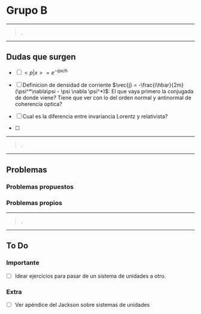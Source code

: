 
# Grupo B

---
>.
---
## Dudas que surgen

- [ ] $<p|x> = e^{-ipx/\hbar}$

- [ ] Definicion de densidad de corriente $\vec{j} = -\frac{i\hbar}{2m}(\psi^*\nabla\psi - \psi \nabla \psi^*)$:
El que vaya primero la conjugada de donde viene? Tiene que ver con lo del orden normal y antinormal de coherencia optica?

- [ ] Cual es la diferencia entre invariancia Lorentz y relativista?
- [ ]


---
>.
---
## Problemas
### Problemas propuestos

### Problemas propios



---
>.
---
## To Do

### Importante

- [ ] Idear ejercicios para pasar de un sistema de unidades a otro.

### Extra

- [ ] Ver apéndice del Jackson sobre sistemas de unidades
